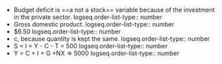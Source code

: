- Budget deficit is ==a not a stock== variable because of the investment in the private sector.
  logseq.order-list-type:: number
- Gross domestic product.
  logseq.order-list-type:: number
- $6.50
  logseq.order-list-type:: number
- c, because quantity is kept the same.
  logseq.order-list-type:: number
- S = I = Y - C - T = 500
  logseq.order-list-type:: number
- Y = C + I + G +NX => 5000
  logseq.order-list-type:: number
